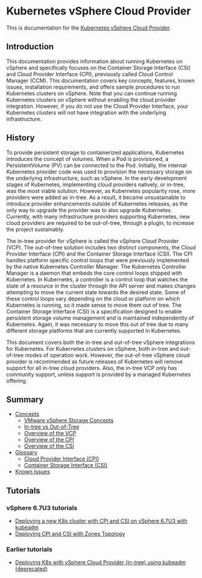 # Kubernetes vSphere Cloud Provider

This is documentation for the [Kubernetes vSphere Cloud Provider](https://github.com/kubernetes/cloud-provider-vsphere/).

## Introduction

This documentation provides information about running Kubernetes on vSphere and specifically focuses on the Container Storage Interface (CSI) and Cloud Provider Interface (CPI), previously called Cloud Control Manager (CCM). This documentation covers key concepts, features, known issues, installation requirements, and offers sample procedures to run Kubernetes clusters on vSphere. Note that you can continue running Kubernetes clusters on vSphere without enabling the cloud provider integration. However, if you do not use the Cloud Provider Interface, your Kubernetes clusters will not have integration with the underlying infrastructure.

## History

To provide persistent storage to containerized applications, Kubernetes introduces the concept of volumes. When a Pod is provisioned, a PersistentVolume (PV) can be connected to the Pod. Initially, the internal Kubernetes provider code was used to provision the necessary storage on the underlying infrastructure, such as vSphere. In the early development stages of Kubernetes, implementing cloud providers natively, or in-tree, was the most viable solution. However, as Kubernetes popularity rose, more providers were added as in-tree. As a result, it became unsustainable to introduce provider enhancements outside of Kubernetes releases, as the only way to upgrade the provider was to also upgrade Kubernetes. Currently, with many infrastructure providers supporting Kubernetes, new cloud providers are required to be out-of-tree, through a plugin, to increase the project sustainably.

The in-tree provider for vSphere is called the vSphere Cloud Provider (VCP). The out-of-tree solution includes two distinct components, the Cloud Provider Interface (CPI) and the Container Storage Interface (CSI). The CPI handles platform specific control loops that were previously implemented by the native Kubernetes Controller Manager. The Kubernetes Controller Manager is a daemon that embeds the core control loops shipped with Kubernetes. In Kubernetes, a controller is a control loop that watches the state of a resource in the cluster through the API server and makes changes attempting to move the current state towards the desired state. Some of these control loops vary depending on the cloud or platform on which Kubernetes is running, so it made sense to move them out of tree. The Container Storage Interface (CSI) is a specification designed to enable persistent storage volume management and is maintained independently of Kubernetes. Again, it was necessary to move this out of tree due to many different storage platforms that are currently supported in Kubernetes.

This document covers both the in-tree and out-of-tree vSphere integrations for Kubernetes. For Kubernetes clusters on vSphere, both in-tree and out-of-tree modes of operation work. However, the out-of-tree vSphere cloud provider is recommended as future releases of Kubernetes will remove support for all in-tree cloud providers. Also, the in-tree VCP only has community support, unless support is provided by a managed Kubernetes offering.

## Summary

* [Concepts](concepts.md)
  * [VMware vSphere Storage Concepts](concepts/vmware_vsphere_storage.md)
  * [In-tree vs Out-of-Tree](concepts/in_tree_vs_out_of_tree.md)
  * [Overview of the VCP](concepts/vcp_overview.md)
  * [Overview of the CPI](concepts/cpi_overview.md)
  * [Overview of the CSI](concepts/csi_overview.md)
* [Glossary](glossary.md)
  * [Cloud Provider Interface (CPI)](cloud_provider_interface.md)
  * [Container Storage Interface (CSI)](container_storage_interface.md)
* [Known Issues](known_issues.md)

## Tutorials

### vSphere 6.7U3 tutorials

* [Deploying a new K8s cluster with CPI and CSI on vSphere 6.7U3 with kubeadm](./tutorials/kubernetes-on-vsphere-with-kubeadm.md)
* [Deploying CPI and CSI with Zones Topology](./tutorials/deploying_cpi_and_csi_with_multi_dc_vc_aka_zones.md)

### Earlier tutorials

* [Deploying K8s with vSphere Cloud Provider (in-tree) using kubeadm (deprecated)](./tutorials/k8s-vcp-on-vsphere-with-kubeadm.md)
